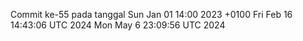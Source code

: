 Commit ke-55 pada tanggal Sun Jan 01 14:00 2023 +0100
Fri Feb 16 14:43:06 UTC 2024
Mon May  6 23:09:56 UTC 2024
